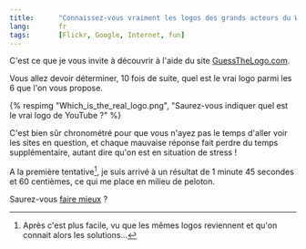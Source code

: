 ```yaml
--- 
title:      "Connaissez-vous vraiment les logos des grands acteurs du Web ?" 
lang:       fr 
tags:       [Flickr, Google, Internet, fun]
---
```


C'est ce que je vous invite à découvrir à l'aide du site [GuessTheLogo.com](http://www.guessthelogo.com/).


Vous allez devoir déterminer, 10 fois de suite, quel est le vrai logo parmi les 6 que l'on vous propose.

{% respimg "Which_is_the_real_logo.png", "Saurez-vous indiquer quel est le vrai logo de YouTube ?" %}


C'est bien sûr chronométré pour que vous n'ayez pas le temps d'aller voir les sites en question, et chaque mauvaise réponse fait perdre du temps supplémentaire, autant dire qu'on est en situation de stress !

A la première tentative[^1], je suis arrivé à un résultat de 1 minute 45 secondes et 60 centièmes, ce qui me place en milieu de peloton.

Saurez-vous [faire mieux](http://www.guessthelogo.com/) ?


[^1]: Après c'est plus facile, vu que les mêmes logos reviennent et qu'on connait alors les solutions…
